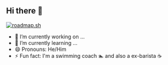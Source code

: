 ## Hi there 👋

<a href="https://roadmap.sh"><img src="https://roadmap.sh/card/tall/67ab3079f8633434827aceaf?variant=dark&roadmaps=computer-science%2Cdevops%2Clinux" alt="roadmap.sh"/></a>

- 🔭 I’m currently working on ...
- 🌱 I’m currently learning ...
- 😄 Pronouns: He/Him
- ⚡ Fun fact: I'm a swimming coach 🏊 and also a ex-barista ☕
